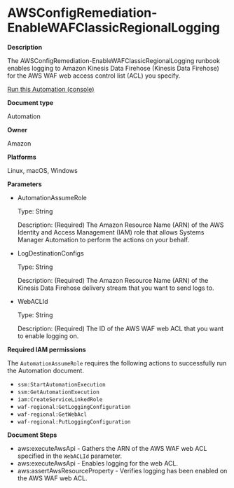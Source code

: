# AWSConfigRemediation\-EnableWAFClassicRegionalLogging<a name="automation-aws-enable-waf-logging"></a>

**Description**

The AWSConfigRemediation\-EnableWAFClassicRegionalLogging runbook enables logging to Amazon Kinesis Data Firehose \(Kinesis Data Firehose\) for the AWS WAF web access control list \(ACL\) you specify\.

[Run this Automation \(console\)](https://console.aws.amazon.com/systems-manager/automation/execute/AWSConfigRemediation-EnableWAFClassicRegionalLogging)

**Document type**

Automation

**Owner**

Amazon

**Platforms**

Linux, macOS, Windows

**Parameters**
+ AutomationAssumeRole

  Type: String

  Description: \(Required\) The Amazon Resource Name \(ARN\) of the AWS Identity and Access Management \(IAM\) role that allows Systems Manager Automation to perform the actions on your behalf\.
+ LogDestinationConfigs

  Type: String

  Description: \(Required\) The Amazon Resource Name \(ARN\) of the Kinesis Data Firehose delivery stream that you want to send logs to\.
+ WebACLId

  Type: String

  Description: \(Required\) The ID of the AWS WAF web ACL that you want to enable logging on\.

**Required IAM permissions**

The `AutomationAssumeRole` requires the following actions to successfully run the Automation document\.
+ `ssm:StartAutomationExecution`
+ `ssm:GetAutomationExecution`
+ `iam:CreateServiceLinkedRole`
+ `waf-regional:GetLoggingConfiguration`
+ `waf-regional:GetWebAcl `
+ `waf-regional:PutLoggingConfiguration `

**Document Steps**
+ aws:executeAwsApi \- Gathers the ARN of the AWS WAF web ACL specified in the `WebACLId` parameter\.
+ aws:executeAwsApi \- Enables logging for the web ACL\.
+ aws:assertAwsResourceProperty \- Verifies logging has been enabled on the AWS WAF web ACL\.